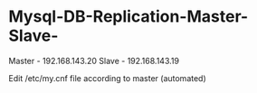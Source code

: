 # Mysql-DB-Replication-Master-Slave-

Master - 192.168.143.20
Slave - 192.168.143.19

Edit /etc/my.cnf file according to master (automated)
